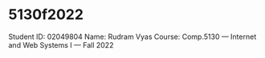 # 5130f2022

Student ID: 02049804
Name: Rudram Vyas
Course: Comp.5130 — Internet and Web Systems I — Fall 2022
 
